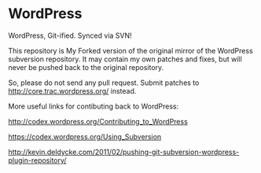 WordPress
=========

WordPress, Git-ified. Synced via SVN!

This repository is My Forked version of the original mirror of the WordPress subversion repository.
It may contain my own patches and fixes, but will never be pushed back to the original repository.

So, please do not send any pull request. Submit patches to http://core.trac.wordpress.org/ instead.

More useful links for contibuting back to WordPress:

http://codex.wordpress.org/Contributing_to_WordPress

https://codex.wordpress.org/Using_Subversion

http://kevin.deldycke.com/2011/02/pushing-git-subversion-wordpress-plugin-repository/

